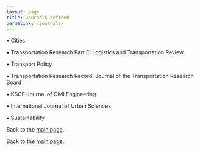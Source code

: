 ```yaml
---
layout: page
title: Journals refreed
permalink: /journals/
---
```


• Cities 

• Transportation Research Part E: Logistics and Transportation Review

• Transport Policy

• Transportation Research Record: Journal of the Transportation Research Board

• KSCE Journal of Civil Engineering

• International Journal of Urban Sciences

• Sustainability

Back to the [main page](https://drtamakloe.github.io/).

Back to the [main page](https://drtamakloe.github.io/).
